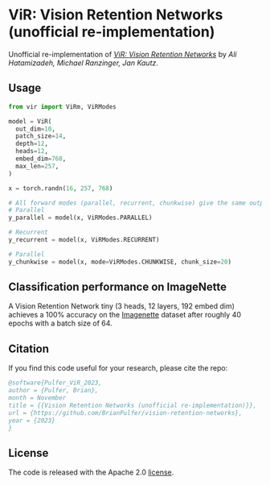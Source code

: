 # ViR: Vision Retention Networks (unofficial re-implementation)

Unofficial re-implementation of [*ViR: Vision Retention Networks*](https://arxiv.org/abs/2310.19731) by *Ali Hatamizadeh, Michael Ranzinger, Jan Kautz*.

## Usage
```python
from vir import ViRm, ViRModes

model = ViR(
  out_dim=10,
  patch_size=14,
  depth=12,
  heads=12,
  embed_dim=768,
  max_len=257,
)

x = torch.randn(16, 257, 768)

# All forward modes (parallel, recurrent, chunkwise) give the same output
# Parallel
y_parallel = model(x, ViRModes.PARALLEL)

# Recurrent
y_recurrent = model(x, ViRModes.RECURRENT)

# Parallel
y_chunkwise = model(x, mode=ViRModes.CHUNKWISE, chunk_size=20)
```

## Classification performance on ImageNette
A Vision Retention Network tiny (3 heads, 12 layers, 192 embed dim) achieves a 100% accuracy on the [Imagenette](https://huggingface.co/datasets/frgfm/imagenette) dataset after roughly 40 epochs with a batch size of 64.

## Citation
If you find this code useful for your research, please cite the repo:

```bibtex
@software{Pulfer_ViR_2023,
author = {Pulfer, Brian},
month = November
title = {{Vision Retention Networks (unofficial re-implementation)}},
url = {https://github.com/BrianPulfer/vision-retention-networks},
year = {2023}
}
```

## License
The code is released with the Apache 2.0 [license](LICENSE).
